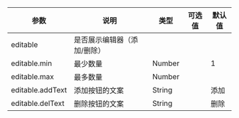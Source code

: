 |参数|说明|类型|可选值|默认值|
|----|----|----|----|----|
|editable|是否展示编辑器（添加/删除）||||
|editable.min|最少数量|Number||1|
|editable.max|最多数量|Number|||
|editable.addText|添加按钮的文案|String||添加|
|editable.delText|删除按钮的文案|String||删除|
